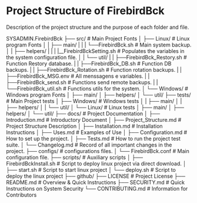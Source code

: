 # Project Structure of FirebirdBck

Description of the project structure and the purpose of each folder and file.

SYSADMIN.FirebirdBck
├── src/ # Main Project Fonts
│ ├── Linux/ # Linux program Fonts
│ | ├── main/
| | | └──FirebirdBck.sh # Main system backup.
│ | ├── helpers/
| | | |__FirebirdBckSetting.sh # Populates the variables in the system configuration file.
│ | └── util/
| |   ├──FirebirdBck_Restory.sh # Function Restory database.
| |   ├──FirebirdBck_DB.sh # Function DB backups.
| |   ├──FirebirdBck_Rotation.sh # Function rotation backups.
| |   ├──FirebirdBck_MSG.env # All menssagens e variables.
| |   ├──FirebirdBck_send.sh # Functions send remote backups.
| |   └──FirebirdBck_util.sh # Functions utils for the system.
│ └── Windows/ # Windows program Fonts
│   ├── main/
│   ├── helpers/
│   └── util/
├── tests/ # Main Project tests
│ ├── Windows/ # Windows tests
│ | ├── main/
│ | ├── helpers/
│ | └── util/
│ └── Linux/ # Linux tests
│   ├── main/
│   ├── helpers/
│   └── util/
├── docs/ # Project Documentation
│ ├── Introduction.md # Introductory Document
│ ├── Project_Structure.md # Project Structure Description
│ ├── Installation.md # Installation Instructions
│ ├── Uses.md # Examples of Use
│ ├── Configuration.md # How to set up the project.
│ ├── Tests.md # How to run the project test suite.
│ └── Changelog.md # Record of all important changes in the project.
├── configs/ # configurations files.
│ └── FirebirdBck.conf # Main configuration file.
├── scripts/ # Auxiliary scripts
│ ├── FirebirdBckInstall.sh # Script to deploy linux project via direct download.
│ ├── start.sh # Script to start linux project
│ └── deploy.sh # Script to deploy the linux project
├── github/
├── LICENSE # Project License
├── README.md # Overview & Quick Instructions
├── SECURITY.md # Quick Instructions on System Security
└── CONTRIBUTING.md # Information for Contributors
